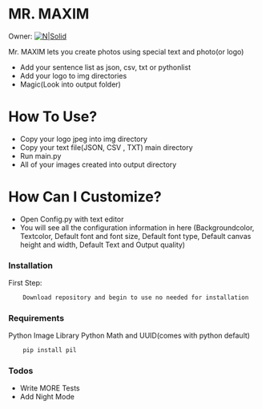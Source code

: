 # MR. MAXIM

Owner:
[![N|Solid](https://www.batuhanozen.com/img/logotry.png)](https://batuhanozen.com/)

Mr. MAXIM lets you create photos using special text and photo(or logo)

-   Add your sentence list as json, csv, txt or pythonlist
-   Add your logo to img directories
-   Magic(Look into output folder)

# How To Use?

-   Copy your logo jpeg into img directory
-   Copy your text file(JSON, CSV , TXT) main directory
-   Run main.py
-   All of your images created into output directory

# How Can I Customize?

-   Open Config.py with text editor
-   You will see all the configuration information in here (Backgroundcolor, Textcolor, Default font and font size, Default font type, Default canvas height and width, Default Text and Output quality)

### Installation

First Step:

```sh
    Download repository and begin to use no needed for installation
```

### Requirements

Python Image Library
Python Math and UUID(comes with python default)

```sh
    pip install pil
```

### Todos

-   Write MORE Tests
-   Add Night Mode
